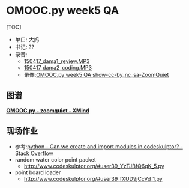 # OMOOC.py week5 QA

[TOC]

- 单口: 大妈
- 书记: ??
- 录音: 
    + [150417_dama1_review.MP3](http://openmindclub.qiniudn.com/res/tapes/150417-dama-qa/150417_dama1_review.MP3)
    + [150417_dama2_coding.MP3](http://openmindclub.qiniudn.com/res/tapes/150417-dama-qa/150417_dama2_coding.MP3)
    + 录像:[OMOOC.py week5 QA show-cc-by_nc_sa-ZoomQuiet](http://youtu.be/3DhRW57PxQY)

## 图谱

**[OMOOC.py - zoomquiet - XMind](http://www.xmind.net/m/83Sr/)**
    



## 现场作业

- 参考:[python - Can we create and import modules in codeskulptor? - Stack Overflow](http://stackoverflow.com/questions/22651231/can-we-create-and-import-modules-in-codeskulptor)
- random water color point packet
  + http://www.codeskulptor.org/#user39_YzTJBfQ6qK_5.py
- point board loader
  + http://www.codeskulptor.org/#user39_fXUD9jCcVd_1.py


    